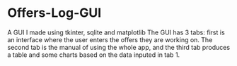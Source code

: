 # Offers-Log-GUI
A GUI I made using tkinter, sqlite and matplotlib
The GUI has 3 tabs: first is an interface where the user enters the offers they are working on. The second tab is the manual of using the whole app, and the third tab produces a table and some charts based on the data inputed in tab 1. 
